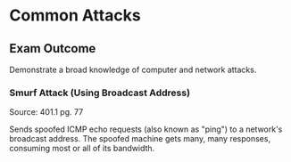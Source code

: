 # Common Attacks

## Exam Outcome

Demonstrate a broad knowledge of computer and network attacks.

### Smurf Attack (Using Broadcast Address)

Source:  401.1 pg. 77

Sends spoofed ICMP echo requests (also known as "ping") to a network's broadcast address. The spoofed machine gets many, many responses, consuming most or all of its bandwidth.

